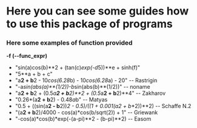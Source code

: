 # Here you can see some guides how to use this package of programs

### Here some examples of function provided

**-f (--func_expr)**

- "sin(a)cos(b)**2 + (tan(c)*exp(-d*5))**e + sinh(f)"
- "5**a + b + c"
- "a**2 + b**2 - 10*cos(6.28*b) - 10*cos(6.28*a) - 20" -- Rastrigin
- "-a*sin(abs(a)**(1/2))-b*sin(abs(b)**(1/2))" -- noname
- "a**2 + b**2 + (0.5*a**2 + b**2)**2 + (0.5*a**2 + b**2)**4" -- Zakharov
- "0.26*(a**2 + b**2) - 0.48*a*b" -- Matyas
- "0.5 + ((sin(a**2 - b**2))**2 - 0.5)/((1 + 0.001*(a**2 + b**2))**2) -- Schaffe N.2
- "(a**2 + b**2)/4000 - cos(a)*cos(b/sqrt(2)) + 1" -- Griewank
- "-cos(a)*cos(b)*exp(-(a-pi)**2 - (b-pi)**2) -- Easom
